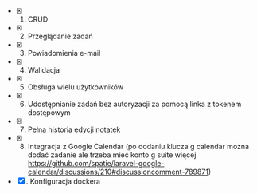 - [x] 1. CRUD
- [x] 2. Przeglądanie zadań
- [x] 3. Powiadomienia e-mail
- [x] 4. Walidacja
- [x] 5. Obsługa wielu użytkowników
- [x] 6. Udostępnianie zadań bez autoryzacji za pomocą linka z tokenem dostępowym
- [x] 7. Pełna historia edycji notatek
- [x] 8. Integracja z Google Calendar (po dodaniu klucza g calendar można dodać zadanie ale trzeba mieć konto g suite więcej https://github.com/spatie/laravel-google-calendar/discussions/210#discussioncomment-789871)
- [x] . Konfiguracja dockera